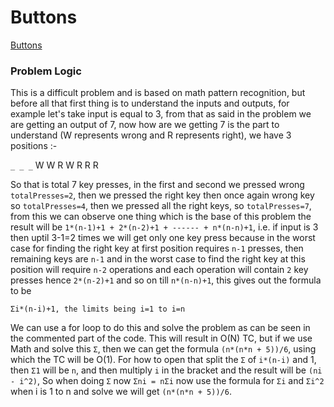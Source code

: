# Buttons
[Buttons](https://codeforces.com/problemset/problem/268/B)

### Problem Logic
This is a difficult problem and is based on math pattern recognition, but before all that first thing is to understand the inputs and outputs, for example let's take input is equal to 3, from that as said in the problem we are getting an output of 7, now how are we getting 7 is the part to understand (W represents wrong and R represents right), we have 3 positions :-

`_ _ _`
W
W
R W
R R R

So that is total 7 key presses, in the first and second we pressed wrong `totalPresses=2`, then we pressed the right key then once again wrong key so `totalPresses=4`, then we pressed all the right keys, so `totalPresses=7`, from this we can observe one thing which is the base of this problem the result will be `1*(n-1)+1 + 2*(n-2)+1 + ------ + n*(n-n)+1`, i.e. if input is 3 then uptil 3-1=2 times we will get only one key press because in the worst case for finding the right key at first position requires `n-1` presses, then remaining keys are `n-1` and in the worst case to find the right key at this position will require `n-2` operations and each operation will contain `2` key presses hence `2*(n-2)+1` and so on till `n*(n-n)+1`, this gives out the formula to be 

    Σi*(n-i)+1, the limits being i=1 to i=n

We can use a for loop to do this and solve the problem as can be seen in the commented part of the code. This will result in O(N) TC, but if we use Math and solve this `Σ`, then we can get the formula `(n*(n*n + 5))/6`, using which the TC will be O(1). For how to open that split the `Σ` of `i*(n-i)` and 1, then `Σ1` will be `n`, and then multiply `i` in the bracket and the result will be `(ni - i^2)`, So when doing `Σ` now `Σni = nΣi` now use the formula for `Σi` and `Σi^2` when i is 1 to n and solve we will get `(n*(n*n + 5))/6`.